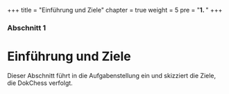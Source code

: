 +++
title = "Einführung und Ziele"
chapter = true
weight = 5
pre = "<b>1. </b>"
+++

### Abschnitt 1

# Einführung und Ziele

Dieser Abschnitt führt in die Aufgabenstellung ein und skizziert die Ziele, die DokChess verfolgt.
